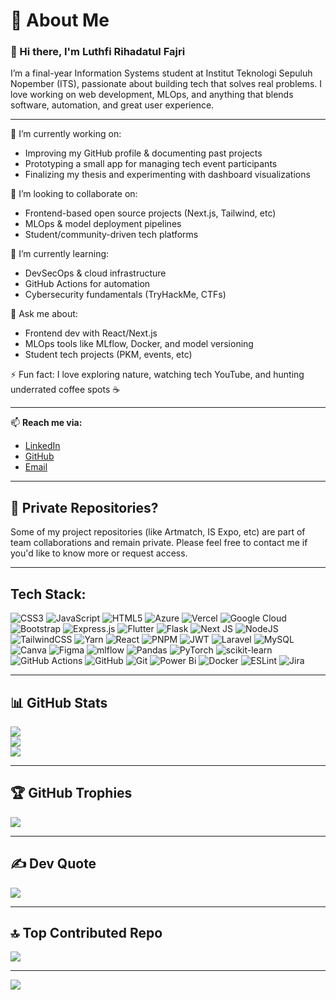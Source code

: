 # 💫 About Me
### 👋 Hi there, I'm Luthfi Rihadatul Fajri

I’m a final-year Information Systems student at Institut Teknologi Sepuluh Nopember (ITS), passionate about building tech that solves real problems. I love working on web development, MLOps, and anything that blends software, automation, and great user experience.

---

🔭 I’m currently working on:
- Improving my GitHub profile & documenting past projects  
- Prototyping a small app for managing tech event participants  
- Finalizing my thesis and experimenting with dashboard visualizations  

🤝 I’m looking to collaborate on:
- Frontend-based open source projects (Next.js, Tailwind, etc)  
- MLOps & model deployment pipelines  
- Student/community-driven tech platforms  

🌱 I’m currently learning:
- DevSecOps & cloud infrastructure  
- GitHub Actions for automation  
- Cybersecurity fundamentals (TryHackMe, CTFs)  

💬 Ask me about:
- Frontend dev with React/Next.js  
- MLOps tools like MLflow, Docker, and model versioning  
- Student tech projects (PKM, events, etc)

⚡ Fun fact:
I love exploring nature, watching tech YouTube, and hunting underrated coffee spots ☕

---

📫 **Reach me via:**
- [LinkedIn](https://linkedin.com/in/luthfiren)  
- [GitHub](https://github.com/luthfiren)  
- [Email](mailto:fajri.rihadatulluthfi@gmail.com)  

---

## 📁 Private Repositories?
Some of my project repositories (like Artmatch, IS Expo, etc) are part of team collaborations and remain private. Please feel free to contact me if you'd like to know more or request access.

---

## Tech Stack:
![CSS3](https://img.shields.io/badge/css3-%231572B6.svg?style=for-the-badge&logo=css3&logoColor=white) ![JavaScript](https://img.shields.io/badge/javascript-%23323330.svg?style=for-the-badge&logo=javascript&logoColor=%23F7DF1E) ![HTML5](https://img.shields.io/badge/html5-%23E34F26.svg?style=for-the-badge&logo=html5&logoColor=white) ![Azure](https://img.shields.io/badge/azure-%230072C6.svg?style=for-the-badge&logo=microsoftazure&logoColor=white) ![Vercel](https://img.shields.io/badge/vercel-%23000000.svg?style=for-the-badge&logo=vercel&logoColor=white) ![Google Cloud](https://img.shields.io/badge/GoogleCloud-%234285F4.svg?style=for-the-badge&logo=google-cloud&logoColor=white) ![Bootstrap](https://img.shields.io/badge/bootstrap-%238511FA.svg?style=for-the-badge&logo=bootstrap&logoColor=white) ![Express.js](https://img.shields.io/badge/express.js-%23404d59.svg?style=for-the-badge&logo=express&logoColor=%2361DAFB) ![Flutter](https://img.shields.io/badge/Flutter-%2302569B.svg?style=for-the-badge&logo=Flutter&logoColor=white) ![Flask](https://img.shields.io/badge/flask-%23000.svg?style=for-the-badge&logo=flask&logoColor=white) ![Next JS](https://img.shields.io/badge/Next-black?style=for-the-badge&logo=next.js&logoColor=white) ![NodeJS](https://img.shields.io/badge/node.js-6DA55F?style=for-the-badge&logo=node.js&logoColor=white) ![TailwindCSS](https://img.shields.io/badge/tailwindcss-%2338B2AC.svg?style=for-the-badge&logo=tailwind-css&logoColor=white) ![Yarn](https://img.shields.io/badge/yarn-%232C8EBB.svg?style=for-the-badge&logo=yarn&logoColor=white) ![React](https://img.shields.io/badge/react-%2320232a.svg?style=for-the-badge&logo=react&logoColor=%2361DAFB) ![PNPM](https://img.shields.io/badge/pnpm-%234a4a4a.svg?style=for-the-badge&logo=pnpm&logoColor=f69220) ![JWT](https://img.shields.io/badge/JWT-black?style=for-the-badge&logo=JSON%20web%20tokens) ![Laravel](https://img.shields.io/badge/laravel-%23FF2D20.svg?style=for-the-badge&logo=laravel&logoColor=white) ![MySQL](https://img.shields.io/badge/mysql-4479A1.svg?style=for-the-badge&logo=mysql&logoColor=white) ![Canva](https://img.shields.io/badge/Canva-%2300C4CC.svg?style=for-the-badge&logo=Canva&logoColor=white) ![Figma](https://img.shields.io/badge/figma-%23F24E1E.svg?style=for-the-badge&logo=figma&logoColor=white) ![mlflow](https://img.shields.io/badge/mlflow-%23d9ead3.svg?style=for-the-badge&logo=numpy&logoColor=blue) ![Pandas](https://img.shields.io/badge/pandas-%23150458.svg?style=for-the-badge&logo=pandas&logoColor=white) ![PyTorch](https://img.shields.io/badge/PyTorch-%23EE4C2C.svg?style=for-the-badge&logo=PyTorch&logoColor=white) ![scikit-learn](https://img.shields.io/badge/scikit--learn-%23F7931E.svg?style=for-the-badge&logo=scikit-learn&logoColor=white) ![GitHub Actions](https://img.shields.io/badge/github%20actions-%232671E5.svg?style=for-the-badge&logo=githubactions&logoColor=white) ![GitHub](https://img.shields.io/badge/github-%23121011.svg?style=for-the-badge&logo=github&logoColor=white) ![Git](https://img.shields.io/badge/git-%23F05033.svg?style=for-the-badge&logo=git&logoColor=white) ![Power Bi](https://img.shields.io/badge/power_bi-F2C811?style=for-the-badge&logo=powerbi&logoColor=black) ![Docker](https://img.shields.io/badge/docker-%230db7ed.svg?style=for-the-badge&logo=docker&logoColor=white) ![ESLint](https://img.shields.io/badge/ESLint-4B3263?style=for-the-badge&logo=eslint&logoColor=white) ![Jira](https://img.shields.io/badge/jira-%230A0FFF.svg?style=for-the-badge&logo=jira&logoColor=white)

---

## 📊 GitHub Stats
![](https://github-readme-stats.vercel.app/api?username=luthfiren&theme=dark&hide_border=true&include_all_commits=true&count_private=true)<br/>
![](https://nirzak-streak-stats.vercel.app/?user=luthfiren&theme=dark&hide_border=true)<br/>
![](https://github-readme-stats.vercel.app/api/top-langs/?username=luthfiren&theme=dark&hide_border=true&layout=compact)

---

## 🏆 GitHub Trophies
![](https://github-profile-trophy.vercel.app/?username=luthfiren&theme=aura&no-frame=false&no-bg=false&margin-w=4)

---

## ✍️ Dev Quote
![](https://quotes-github-readme.vercel.app/api?type=horizontal&theme=radical)

---

## 🔝 Top Contributed Repo
![](https://github-contributor-stats.vercel.app/api?username=luthfiren&limit=5&theme=dark&combine_all_yearly_contributions=true)

---

[![](https://visitcount.itsvg.in/api?id=luthfiren&icon=0&color=0)](https://visitcount.itsvg.in)

<!-- Proudly created with GPRM ( https://gprm.itsvg.in ) -->
